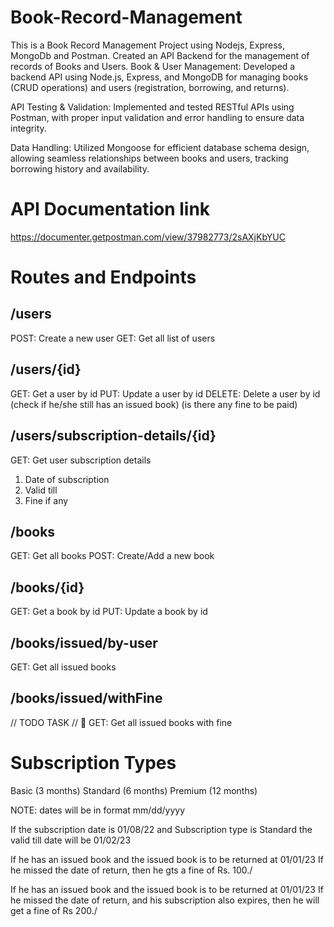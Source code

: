 # Book-Record-Management
This is a Book Record Management Project using Nodejs, Express, MongoDb and Postman.
Created an API Backend for the management of records of Books and Users.
Book & User Management: Developed a backend API using Node.js, Express, and MongoDB for managing books (CRUD operations) and users (registration, borrowing, and returns).

API Testing & Validation: Implemented and tested RESTful APIs using Postman, with proper input validation and error handling to ensure data integrity.

Data Handling: Utilized Mongoose for efficient database schema design, allowing seamless relationships between books and users, tracking borrowing history and availability.

# API Documentation link

https://documenter.getpostman.com/view/37982773/2sAXjKbYUC

# Routes and Endpoints

## /users

POST: Create a new user 
GET: Get all list of users 

## /users/{id}

GET: Get a user by id 
PUT: Update a user by id 
DELETE: Delete a user by id (check if he/she still has an issued book) (is there any fine to be paid) 

## /users/subscription-details/{id}

GET: Get user subscription details 

1. Date of subscription
2. Valid till
3. Fine if any

## /books

GET: Get all books 
POST: Create/Add a new book 

## /books/{id}

GET: Get a book by id 
PUT: Update a book by id 

## /books/issued/by-user

GET: Get all issued books

## /books/issued/withFine

// TODO TASK // 🏁
GET: Get all issued books with fine

# Subscription Types

Basic (3 months)
Standard (6 months)
Premium (12 months)

NOTE: dates will be in format mm/dd/yyyy

If the subscription date is 01/08/22
and Subscription type is Standard
the valid till date will be 01/02/23

If he has an issued book and the issued book is to be returned at 01/01/23
If he missed the date of return, then he gts a fine of Rs. 100./

If he has an issued book and the issued book is to be returned at 01/01/23
If he missed the date of return, and his subscription also expires, then he will get a fine of Rs 200./
